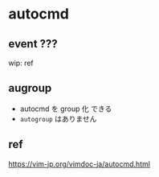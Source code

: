
# autocmd


## event ???

wip: ref


## augroup

- autocmd を group 化 できる
- `autogroup` はありません


## ref

https://vim-jp.org/vimdoc-ja/autocmd.html


